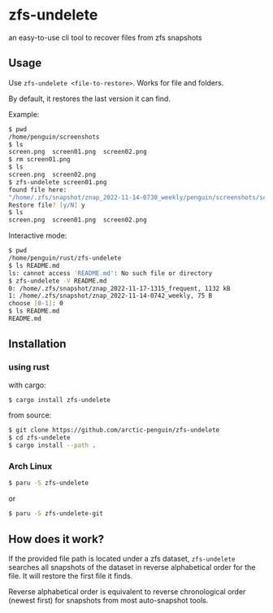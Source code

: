 # zfs-undelete
an easy-to-use cli tool to recover files from zfs snapshots

## Usage

Use `zfs-undelete <file-to-restore>`. Works for file and folders.

By default, it restores the last version it can find.

Example:
```zsh
$ pwd
/home/penguin/screenshots
$ ls
screen.png  screen01.png  screen02.png
$ rm screen01.png
$ ls 
screen.png  screen02.png
$ zfs-undelete screen01.png
found file here:
"/home/.zfs/snapshot/znap_2022-11-14-0730_weekly/penguin/screenshots/screen01.png"
Restore file? [y/N] y
$ ls 
screen.png  screen01.png  screen02.png
```

Interactive mode:
```zsh
$ pwd
/home/penguin/rust/zfs-undelete
$ ls README.md
ls: cannot access 'README.md': No such file or directory
$ zfs-undelete -V README.md
0: /home/.zfs/snapshot/znap_2022-11-17-1315_frequent, 1132 kB
1: /home/.zfs/snapshot/znap_2022-11-14-0742_weekly, 75 B
choose [0-1]: 0
$ ls README.md
README.md
```


## Installation

### using rust
with cargo:
```zsh
$ cargo install zfs-undelete
```

from source:
```zsh
$ git clone https://github.com/arctic-penguin/zfs-undelete
$ cd zfs-undelete
$ cargo install --path .
```

### Arch Linux
```zsh
$ paru -S zfs-undelete
```
or
```zsh
$ paru -S zfs-undelete-git
```

## How does it work?
If the provided file path is located under a zfs dataset, `zfs-undelete` searches all snapshots of the dataset in reverse alphabetical order for the file.
It will restore the first file it finds.

Reverse alphabetical order is equivalent to reverse chronological order (newest first) for snapshots from most auto-snapshot tools.
